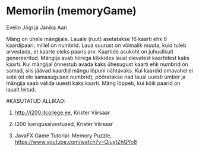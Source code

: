 # Memoriin (memoryGame)

Evelin Jõgi ja Janika Aan

Mäng on ühele mängijale. Lauale (ruut) asetatakse 16 kaarti ehk 8 kaardipaari, millel on numbrid. Laua suurust on võimalik muuta, kuid tuleb arvestada, et kaarte oleks paaris arv. Kaartide asukoht on juhuslikult genereeritud. Mängija avab hiirega klikkides laual olevatest kaartidest kaks kaarti. Kui mängijal õnnestub avada kaks ühesugust kaarti ehk numbrid on samad, siis jäävad kaardid mängu lõpuni nähtavaks. Kui kaardid omavahel ei sobi (ei ole samasugused numbrid), pööratakse nad laual uuesti ümber ja mängija saab valida uuesti kaks kaarti. Mäng lõppeb, kui kõik paarid on laualt leitud.

#KASUTATUD ALLIKAD:

1) http://i200.itcollege.ee, Krister Viirsaar

2) I200 loengusalvestused, Krister Viirsaar

3) JavaFX Game Tutorial: Memory Puzzle, https://www.youtube.com/watch?v=QjuytZhQYo8